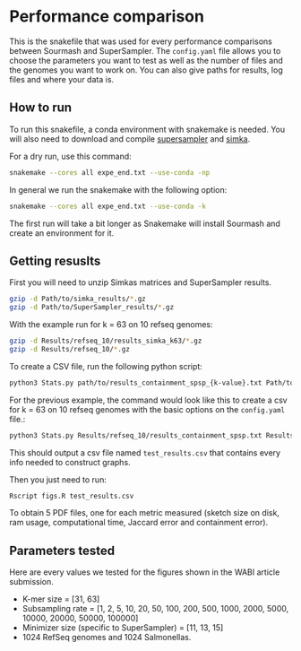 # Performance comparison

This is the snakefile that was used for every performance comparisons between Sourmash and SuperSampler.
The ```config.yaml``` file allows you to choose the parameters you want to test as well as the number of files and the genomes you want to work on.
You can also give paths for results, log files and where your data is.

## How to run

To run this snakefile, a conda environment with snakemake is needed.
You will also need to download and compile [supersampler](https://github.com/TimRouze/supersampler) and [simka](https://github.com/GATB/simka).

For a dry run, use this command:
```sh
snakemake --cores all expe_end.txt --use-conda -np
```

In general we run the snakemake with the following option:

```sh
snakemake --cores all expe_end.txt --use-conda -k
```

The first run will take a bit longer as Snakemake will install Sourmash and create an environment for it.

## Getting resuslts

First you will need to unzip Simkas matrices and SuperSampler results.

```sh
gzip -d Path/to/simka_results/*.gz
gzip -d Path/to/SuperSampler_results/*.gz
```

With the example run for k = 63 on 10 refseq genomes:
```sh
gzip -d Results/refseq_10/results_simka_k63/*.gz
gzip -d Results/refseq_10/*.gz
```

To create a CSV file, run the following python script:
```sh
python3 Stats.py path/to/results_containment_spsp_{k-value}.txt Path/to/results_sourmash_containment_{k-value}.txt Path/to/results_simka_k{k-value}/mat_presenceAbsence_simka-jaccard_asym.csv Path/to/fof_tar_spsp_{k-value}.txt Path/to/sketches_sourmash_{k-value}.txt Path/to/bench_{genome}_{k-value}_fof.txt {output csv filename}
```

For the previous example, the command would look like this to create a csv for k = 63 on 10 refseq genomes with the basic options on the ```config.yaml``` file.:
```sh
python3 Stats.py Results/refseq_10/results_containment_spsp.txt Results/refseq_10/results_sourmash_containment_63.txt Results/refseq_10/results_simka_k63/mat_presenceAbsence_simka-jaccard_asym.csv Results/refseq_10/spsp/fof_tar_63_spsp.txt Results/refseq_10/sourmash/sketches_sourmash.txt Results/refseq_10/benchs/bench_refseq_63_fof.txt test_results.csv
```

This should output a csv file named ```test_results.csv``` that contains every info needed to construct graphs.

Then you just need to run:
```sh
Rscript figs.R test_results.csv
```
To obtain 5 PDF files, one for each metric measured (sketch size on disk, ram usage, computational time, Jaccard error and containment error).

## Parameters tested
Here are every values we tested for the figures shown in the WABI article submission.
- K-mer size = [31, 63]
- Subsampling rate = [1, 2, 5, 10, 20, 50, 100, 200, 500, 1000, 2000, 5000, 10000, 20000, 50000, 100000]
- Minimizer size (specific to SuperSampler) = [11, 13, 15]
- 1024 RefSeq genomes and 1024 Salmonellas.
